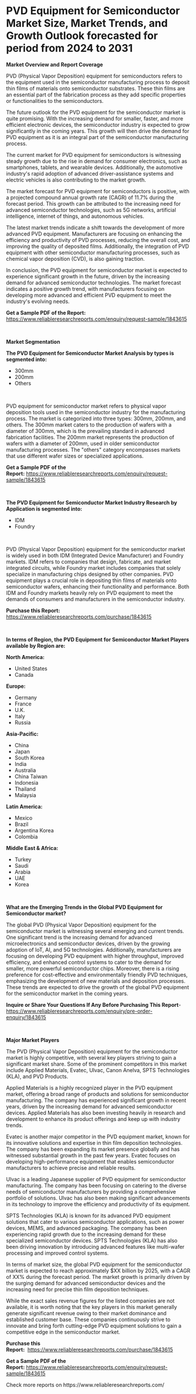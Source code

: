 <p><h1>PVD Equipment for Semiconductor Market Size, Market Trends, and Growth Outlook forecasted for period from 2024 to 2031</h1></p><p><strong>Market Overview and Report Coverage</strong></p>
<p><p>PVD (Physical Vapor Deposition) equipment for semiconductors refers to the equipment used in the semiconductor manufacturing process to deposit thin films of materials onto semiconductor substrates. These thin films are an essential part of the fabrication process as they add specific properties or functionalities to the semiconductors.</p><p>The future outlook for the PVD equipment for the semiconductor market is quite promising. With the increasing demand for smaller, faster, and more efficient electronic devices, the semiconductor industry is expected to grow significantly in the coming years. This growth will then drive the demand for PVD equipment as it is an integral part of the semiconductor manufacturing process.</p><p>The current market for PVD equipment for semiconductors is witnessing steady growth due to the rise in demand for consumer electronics, such as smartphones, tablets, and wearable devices. Additionally, the automotive industry's rapid adoption of advanced driver-assistance systems and electric vehicles is also contributing to the market growth.</p><p>The market forecast for PVD equipment for semiconductors is positive, with a projected compound annual growth rate (CAGR) of 11.7% during the forecast period. This growth can be attributed to the increasing need for advanced semiconductor technologies, such as 5G networks, artificial intelligence, internet of things, and autonomous vehicles.</p><p>The latest market trends indicate a shift towards the development of more advanced PVD equipment. Manufacturers are focusing on enhancing the efficiency and productivity of PVD processes, reducing the overall cost, and improving the quality of deposited films. Additionally, the integration of PVD equipment with other semiconductor manufacturing processes, such as chemical vapor deposition (CVD), is also gaining traction.</p><p>In conclusion, the PVD equipment for semiconductor market is expected to experience significant growth in the future, driven by the increasing demand for advanced semiconductor technologies. The market forecast indicates a positive growth trend, with manufacturers focusing on developing more advanced and efficient PVD equipment to meet the industry's evolving needs.</p></p>
<p><strong>Get a Sample PDF of the Report:</strong> <a href="https://www.reliableresearchreports.com/enquiry/request-sample/1843615">https://www.reliableresearchreports.com/enquiry/request-sample/1843615</a></p>
<p>&nbsp;</p>
<p><strong>Market Segmentation</strong></p>
<p><strong>The PVD Equipment for Semiconductor Market Analysis by types is segmented into:</strong></p>
<p><ul><li>300mm</li><li>200mm</li><li>Others</li></ul></p>
<p>&nbsp;</p>
<p><p>PVD equipment for semiconductor market refers to physical vapor deposition tools used in the semiconductor industry for the manufacturing process. The market is categorized into three types: 300mm, 200mm, and others. The 300mm market caters to the production of wafers with a diameter of 300mm, which is the prevailing standard in advanced fabrication facilities. The 200mm market represents the production of wafers with a diameter of 200mm, used in older semiconductor manufacturing processes. The "others" category encompasses markets that use different wafer sizes or specialized applications.</p></p>
<p><strong>Get a Sample PDF of the Report:</strong>&nbsp;<a href="https://www.reliableresearchreports.com/enquiry/request-sample/1843615">https://www.reliableresearchreports.com/enquiry/request-sample/1843615</a></p>
<p>&nbsp;</p>
<p><strong>The PVD Equipment for Semiconductor Market Industry Research by Application is segmented into:</strong></p>
<p><ul><li>IDM</li><li>Foundry</li></ul></p>
<p>&nbsp;</p>
<p><p>PVD (Physical Vapor Deposition) equipment for the semiconductor market is widely used in both IDM (Integrated Device Manufacturer) and Foundry markets. IDM refers to companies that design, fabricate, and market integrated circuits, while Foundry market includes companies that solely specialize in manufacturing chips designed by other companies. PVD equipment plays a crucial role in depositing thin films of materials onto semiconductor wafers, enhancing their functionality and performance. Both IDM and Foundry markets heavily rely on PVD equipment to meet the demands of consumers and manufacturers in the semiconductor industry.</p></p>
<p><strong>Purchase this Report:</strong>&nbsp; <a href="https://www.reliableresearchreports.com/purchase/1843615">https://www.reliableresearchreports.com/purchase/1843615</a></p>
<p>&nbsp;</p>
<p><strong>In terms of Region, the PVD Equipment for Semiconductor Market Players available by Region are:</strong></p>
<p>
    <p> <strong> North America: </strong>
        <ul>
            <li>United States</li>
            <li>Canada</li>
        </ul>
        </p> 
    <p> <strong> Europe: </strong>
        <ul>
            <li>Germany</li>
            <li>France</li>
            <li>U.K.</li>
            <li>Italy</li>
            <li>Russia</li>
        </ul>
        </p> 
    <p> <strong> Asia-Pacific: </strong>
        <ul>
            <li>China</li>
            <li>Japan</li>
            <li>South Korea</li>
            <li>India</li>
            <li>Australia</li>
            <li>China Taiwan</li>
            <li>Indonesia</li>
            <li>Thailand</li>
            <li>Malaysia</li>
        </ul>
        </p> 
    <p> <strong> Latin America: </strong>
        <ul>
            <li>Mexico</li>
            <li>Brazil</li>
            <li>Argentina Korea</li>
            <li>Colombia</li>
        </ul>
        </p> 
    <p> <strong> Middle East & Africa: </strong>
        <ul>
            <li>Turkey</li>
            <li>Saudi</li>
            <li>Arabia</li>
            <li>UAE</li>
            <li>Korea</li>
        </ul>
    </p>
    </p>
<p>&nbsp;</p>
<p><strong>What are the Emerging Trends in the Global PVD Equipment for Semiconductor market?</strong></p>
<p><p>The global PVD (Physical Vapor Deposition) equipment for the semiconductor market is witnessing several emerging and current trends. One significant trend is the increasing demand for advanced microelectronics and semiconductor devices, driven by the growing adoption of IoT, AI, and 5G technologies. Additionally, manufacturers are focusing on developing PVD equipment with higher throughput, improved efficiency, and enhanced control systems to cater to the demand for smaller, more powerful semiconductor chips. Moreover, there is a rising preference for cost-effective and environmentally friendly PVD techniques, emphasizing the development of new materials and deposition processes. These trends are expected to drive the growth of the global PVD equipment for the semiconductor market in the coming years.</p></p>
<p><strong>Inquire or Share Your Questions If Any Before Purchasing This Report</strong>- <a href="https://www.reliableresearchreports.com/enquiry/pre-order-enquiry/1843615">https://www.reliableresearchreports.com/enquiry/pre-order-enquiry/1843615</a></p>
<p>&nbsp;</p>
<p><strong>Major Market Players</strong></p>
<p><p>The PVD (Physical Vapor Deposition) equipment for the semiconductor market is highly competitive, with several key players striving to gain a significant market share. Some of the prominent competitors in this market include Applied Materials, Evatec, Ulvac, Canon Anelva, SPTS Technologies (KLA), and PVD Products.</p><p>Applied Materials is a highly recognized player in the PVD equipment market, offering a broad range of products and solutions for semiconductor manufacturing. The company has experienced significant growth in recent years, driven by the increasing demand for advanced semiconductor devices. Applied Materials has also been investing heavily in research and development to enhance its product offerings and keep up with industry trends.</p><p>Evatec is another major competitor in the PVD equipment market, known for its innovative solutions and expertise in thin film deposition technologies. The company has been expanding its market presence globally and has witnessed substantial growth in the past few years. Evatec focuses on developing high-performance equipment that enables semiconductor manufacturers to achieve precise and reliable results.</p><p>Ulvac is a leading Japanese supplier of PVD equipment for semiconductor manufacturing. The company has been focusing on catering to the diverse needs of semiconductor manufacturers by providing a comprehensive portfolio of solutions. Ulvac has also been making significant advancements in its technology to improve the efficiency and productivity of its equipment.</p><p>SPTS Technologies (KLA) is known for its advanced PVD equipment solutions that cater to various semiconductor applications, such as power devices, MEMS, and advanced packaging. The company has been experiencing rapid growth due to the increasing demand for these specialized semiconductor devices. SPTS Technologies (KLA) has also been driving innovation by introducing advanced features like multi-wafer processing and improved control systems.</p><p>In terms of market size, the global PVD equipment for the semiconductor market is expected to reach approximately $XX billion by 2025, with a CAGR of XX% during the forecast period. The market growth is primarily driven by the surging demand for advanced semiconductor devices and the increasing need for precise thin film deposition techniques.</p><p>While the exact sales revenue figures for the listed companies are not available, it is worth noting that the key players in this market generally generate significant revenue owing to their market dominance and established customer base. These companies continuously strive to innovate and bring forth cutting-edge PVD equipment solutions to gain a competitive edge in the semiconductor market.</p></p>
<p><strong>Purchase this Report:</strong>&nbsp;&nbsp;<a href="https://www.reliableresearchreports.com/purchase/1843615">https://www.reliableresearchreports.com/purchase/1843615</a></p>
<p></p>
<p><strong>Get a Sample PDF of the Report:</strong>&nbsp;<a href="https://www.reliableresearchreports.com/enquiry/request-sample/1843615">https://www.reliableresearchreports.com/enquiry/request-sample/1843615</a></p>
<p>Check more reports on https://www.reliableresearchreports.com/</p>